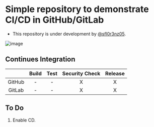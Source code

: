 # Simple repository to demonstrate CI/CD in GitHub/GitLab

- This repository is under development by [@sfl0r3nz05](sfigueroa@ceit.es).

![image](https://user-images.githubusercontent.com/6643905/221798180-3fbb2e2d-5d3c-45d5-b670-da783c05b06f.png)

## Continues Integration

|        | Build | Test | Security Check | Release |
|:------:|:-----:|:----:|:--------------:|:-------:|
| GitHub |   -   |   -  |        X       |    X    |
| GitLab |   -   |   -  |        X       |    X    |

## To Do

1. Enable CD.
